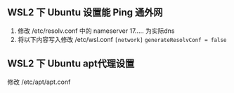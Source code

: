 ## WSL2 下 Ubuntu 设置能 Ping 通外网
1. 修改 /etc/resolv.conf 中的 nameserver 17..... 为实际dns
2. 将以下内容写入修改 /etc/wsl.conf
`[network]`
`generateResolvConf = false`

## WSL2 下 Ubuntu apt代理设置
修改 /etc/apt/apt.conf
